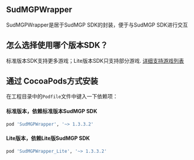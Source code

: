 ## SudMGPWrapper

SudMGPWrapper是居于SudMGP SDK的封装，便于与SudMGP SDK进行交互

## 怎么选择使用哪个版本SDK？
标准版本SDK支持更多游戏；Lite版本SDK只支持部分游戏. [详细支持游戏列表](https://docs.sud.tech/zh-CN/app/Client/StartUp.html)

## 通过 CocoaPods方式安装

在工程目录中的`Podfile`文件中键入一下依赖项：
#### 标准版本，依赖标准版本SudMGP SDK
```ruby
pod 'SudMGPWrapper', '~> 1.3.3.2'

```
#### Lite版本，依赖Lite版SudMGP SDK
```ruby
pod 'SudMGPWrapper_Lite', '~> 1.3.3.2'
```
